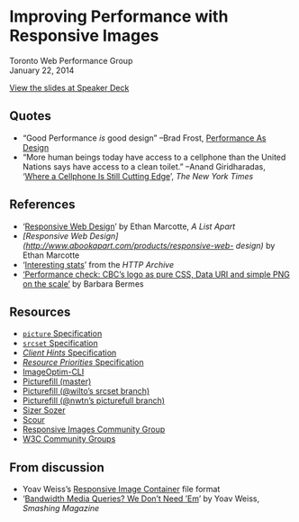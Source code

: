 # Improving Performance with Responsive Images

Toronto Web Performance Group  
January 22, 2014

[View the slides at Speaker Deck](https://speakerdeck.com/newtron/improving-performance-with-responsive-images)

## Quotes

* “Good Performance *is* good design” –Brad Frost, [Performance As Design](http://bradfrostweb.com/blog/post/performance-as-design/)
*  “More human beings today have access to a cellphone than the United Nations says have access to a clean toilet.” –Anand Giridharadas, ‘[Where a Cellphone Is Still Cutting Edge](http://www.nytimes.com/2010/04/11/weekinreview/11giridharadas.html?_r=0)’, *The New York Times*

## References

* ‘[Responsive Web Design](http://alistapart.com/article/responsive-web-design)’ by Ethan Marcotte, *A List Apart*
* *[Responsive Web Design](http://www.abookapart.com/products/responsive-web- design)* by Ethan Marcotte
* ‘[Interesting stats](http://httparchive.org/interesting.php?a=All&l=Jan%2015%202014)’ from the *HTTP Archive*
* [‘Performance check: CBC’s logo as pure CSS, Data URI and simple PNG on the scale’](http://bbinto.wordpress.com/2013/05/02/performance-check-the-weight-of-cbcs-logo-as-pure-css-data-uri-and-simple-png/) by Barbara Bermes

## Resources

* [`picture` Specification](http://picture.responsiveimages.org/)
* [`srcset` Specification](http://www.w3.org/html/wg/drafts/srcset/w3c-srcset/)
* [*Client Hints* Specification](http://tools.ietf.org/html/draft-grigorik-http-client-hints-01)
* [*Resource Priorities* Specification](http://www.w3.org/TR/resource-priorities/)
* [ImageOptim-CLI](http://jamiemason.github.io/ImageOptim-CLI/)
* [Picturefill (master)](https://github.com/scottjehl/picturefill)
* [Picturefill (@wilto’s srcset branch)](https://github.com/scottjehl/picturefill/tree/srcset)
* [Picturefill (@nwtn’s picturefull branch)](https://github.com/nwtn/picturefill/tree/picturefull)
* [Sizer Sozer](http://sizersoze.org/)
* [Scour](http://www.codedread.com/scour/)
* [Responsive Images Community Group](http://responsiveimages.org/)
* [W3C Community Groups](http://www.w3.org/community/)

## From discussion

* Yoav Weiss’s [Responsive Image Container](https://github.com/yoavweiss/Responsive-Image-Container) file format
* ‘[Bandwidth Media Queries? We Don’t Need ’Em](http://mobile.smashingmagazine.com/2013/01/09/bandwidth-media-queries-we-dont-need-em/)’ by Yoav Weiss, *Smashing Magazine*